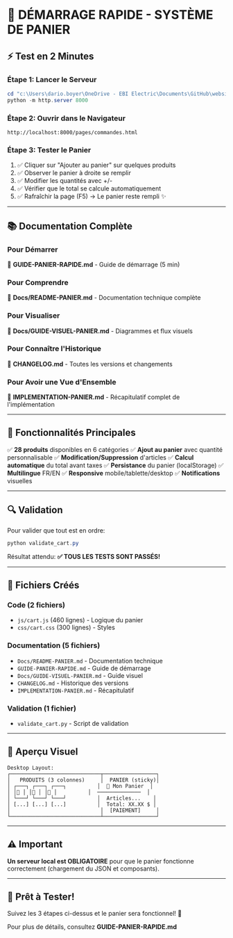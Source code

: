 # 🎯 DÉMARRAGE RAPIDE - SYSTÈME DE PANIER

## ⚡ Test en 2 Minutes

### Étape 1: Lancer le Serveur
```powershell
cd "c:\Users\dario.boyer\OneDrive - EBI Electric\Documents\GitHub\website_lamieducoin\Test"
python -m http.server 8000
```

### Étape 2: Ouvrir dans le Navigateur
```
http://localhost:8000/pages/commandes.html
```

### Étape 3: Tester le Panier
1. ✅ Cliquer sur "Ajouter au panier" sur quelques produits
2. ✅ Observer le panier à droite se remplir
3. ✅ Modifier les quantités avec +/-
4. ✅ Vérifier que le total se calcule automatiquement
5. ✅ Rafraîchir la page (F5) → Le panier reste rempli ✨

---

## 📚 Documentation Complète

### Pour Démarrer
📖 **GUIDE-PANIER-RAPIDE.md** - Guide de démarrage (5 min)

### Pour Comprendre
📖 **Docs/README-PANIER.md** - Documentation technique complète

### Pour Visualiser
📖 **Docs/GUIDE-VISUEL-PANIER.md** - Diagrammes et flux visuels

### Pour Connaître l'Historique
📖 **CHANGELOG.md** - Toutes les versions et changements

### Pour Avoir une Vue d'Ensemble
📖 **IMPLEMENTATION-PANIER.md** - Récapitulatif complet de l'implémentation

---

## 🎯 Fonctionnalités Principales

✅ **28 produits** disponibles en 6 catégories
✅ **Ajout au panier** avec quantité personnalisable
✅ **Modification/Suppression** d'articles
✅ **Calcul automatique** du total avant taxes
✅ **Persistance** du panier (localStorage)
✅ **Multilingue** FR/EN
✅ **Responsive** mobile/tablette/desktop
✅ **Notifications** visuelles

---

## 🔍 Validation

Pour valider que tout est en ordre:
```powershell
python validate_cart.py
```

Résultat attendu: **✅ TOUS LES TESTS SONT PASSÉS!**

---

## 📁 Fichiers Créés

### Code (2 fichiers)
- `js/cart.js` (460 lignes) - Logique du panier
- `css/cart.css` (300 lignes) - Styles

### Documentation (5 fichiers)
- `Docs/README-PANIER.md` - Documentation technique
- `GUIDE-PANIER-RAPIDE.md` - Guide de démarrage
- `Docs/GUIDE-VISUEL-PANIER.md` - Guide visuel
- `CHANGELOG.md` - Historique des versions
- `IMPLEMENTATION-PANIER.md` - Récapitulatif

### Validation (1 fichier)
- `validate_cart.py` - Script de validation

---

## 🎨 Aperçu Visuel

```
Desktop Layout:
┌─────────────────────────────┬─────────────────┐
│   PRODUITS (3 colonnes)     │  PANIER (sticky)│
│ ┌───┐ ┌───┐ ┌───┐          │  🛒 Mon Panier  │
│ │🍞 │ │🥖 │ │🌾 │          │  ──────────────  │
│ └───┘ └───┘ └───┘          │  Articles...    │
│ [...] [...] [...]          │  Total: XX.XX $ │
│                             │  [PAIEMENT]     │
└─────────────────────────────┴─────────────────┘
```

---

## ⚠️ Important

**Un serveur local est OBLIGATOIRE** pour que le panier fonctionne correctement (chargement du JSON et composants).

---

## 🚀 Prêt à Tester!

Suivez les 3 étapes ci-dessus et le panier sera fonctionnel! 🎉

Pour plus de détails, consultez **GUIDE-PANIER-RAPIDE.md**
